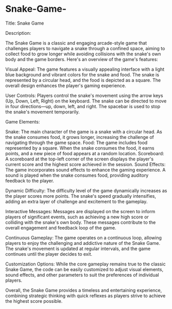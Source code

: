 # Snake-Game-

Title: Snake Game

Description:

The Snake Game is a classic and engaging arcade-style game that challenges players to navigate a snake through a confined space, aiming to collect food to grow longer while avoiding collisions with the snake's own body and the game borders. Here's an overview of the game's features:

Visual Appeal:
The game features a visually appealing interface with a light blue background and vibrant colors for the snake and food. The snake is represented by a circular head, and the food is depicted as a square. The overall design enhances the player's gaming experience.

User Controls:
Players control the snake's movement using the arrow keys (Up, Down, Left, Right) on the keyboard. The snake can be directed to move in four directions—up, down, left, and right. The spacebar is used to stop the snake's movement temporarily.

Game Elements:

Snake: The main character of the game is a snake with a circular head. As the snake consumes food, it grows longer, increasing the challenge of navigating through the game space.
Food: The game includes food represented by a square. When the snake consumes the food, it earns points, and a new piece of food appears at a random location.
Scoreboard: A scoreboard at the top-left corner of the screen displays the player's current score and the highest score achieved in the session.
Sound Effects:
The game incorporates sound effects to enhance the gaming experience. A sound is played when the snake consumes food, providing auditory feedback to the player.

Dynamic Difficulty:
The difficulty level of the game dynamically increases as the player scores more points. The snake's speed gradually intensifies, adding an extra layer of challenge and excitement to the gameplay.

Interactive Messages:
Messages are displayed on the screen to inform players of significant events, such as achieving a new high score or colliding with the snake's own body. These messages contribute to the overall engagement and feedback loop of the game.

Continuous Gameplay:
The game operates on a continuous loop, allowing players to enjoy the challenging and addictive nature of the Snake Game. The snake's movement is updated at regular intervals, and the game continues until the player decides to exit.

Customization Options:
While the core gameplay remains true to the classic Snake Game, the code can be easily customized to adjust visual elements, sound effects, and other parameters to suit the preferences of individual players.

Overall, the Snake Game provides a timeless and entertaining experience, combining strategic thinking with quick reflexes as players strive to achieve the highest score possible.
